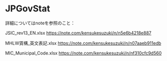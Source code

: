 # JPGovStat
詳細についてはnoteを参照のこと：

JSIC_rev13_EN.xlsx
https://note.com/kensukesuzuki/n/n5e6b4218e887

MHLW賃構_英文表記.xlsx
https://note.com/kensukesuzuki/n/n07aaeb911edb

MIC_Municipal_Code.xlsx
https://note.com/kensukesuzuki/n/nf310cfc9d560
